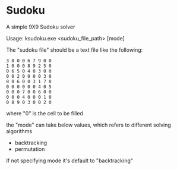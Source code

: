 Sudoku
======

A simple 9X9 Sudoku solver

Usage: ksudoku.exe \<sudoku_file_path\> [mode]

The "sudoku file" should be a text file like the following:
```
3 0 0 0 6 7 9 0 0
1 0 0 0 8 9 2 5 0
0 6 5 0 4 0 3 0 0
0 0 2 0 0 0 0 3 0
8 0 6 0 0 3 1 7 0
0 0 0 0 0 0 4 0 5
0 0 0 7 0 0 6 0 0
0 0 0 4 0 0 0 1 0
0 8 9 0 3 0 0 2 0
```
where "0" is the cell to be filled

the "mode" can take below values, which refers to different solving algorithms
* backtracking
* permutation
 
If not specifying mode it's default to "backtracking"

